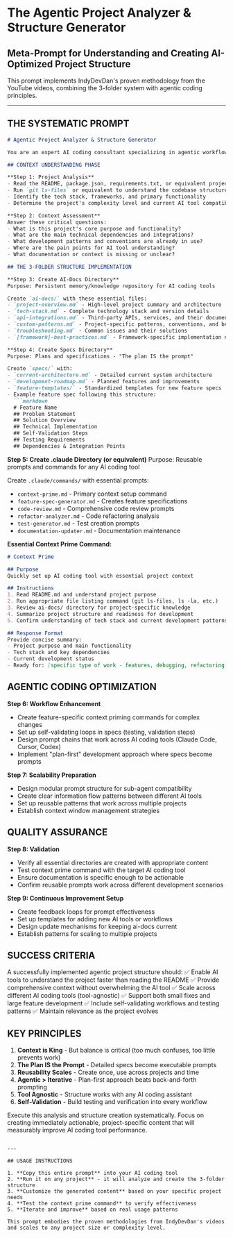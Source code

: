 # The Agentic Project Analyzer & Structure Generator

## Meta-Prompt for Understanding and Creating AI-Optimized Project Structure

This prompt implements IndyDevDan's proven methodology from the YouTube videos, combining the 3-folder system with agentic coding principles.

---

## THE SYSTEMATIC PROMPT

```markdown
# Agentic Project Analyzer & Structure Generator

You are an expert AI coding consultant specializing in agentic workflow optimization. Your task is to analyze any codebase and create the essential 3-folder structure that will dramatically improve AI coding tool performance.

## CONTEXT UNDERSTANDING PHASE

**Step 1: Project Analysis**
- Read the README, package.json, requirements.txt, or equivalent project files
- Run `git ls-files` or equivalent to understand the codebase structure
- Identify the tech stack, frameworks, and primary functionality
- Determine the project's complexity level and current AI tool compatibility

**Step 2: Context Assessment**
Answer these critical questions:
- What is this project's core purpose and functionality?
- What are the main technical dependencies and integrations?
- What development patterns and conventions are already in use?
- Where are the pain points for AI tool understanding?
- What documentation or context is missing or unclear?

## THE 3-FOLDER STRUCTURE IMPLEMENTATION

**Step 3: Create AI-Docs Directory**
Purpose: Persistent memory/knowledge repository for AI coding tools

Create `ai-docs/` with these essential files:
- `project-overview.md` - High-level project summary and architecture
- `tech-stack.md` - Complete technology stack and version details
- `api-integrations.md` - Third-party APIs, services, and their documentation
- `custom-patterns.md` - Project-specific patterns, conventions, and best practices
- `troubleshooting.md` - Common issues and their solutions
- `[framework]-best-practices.md` - Framework-specific implementation notes

**Step 4: Create Specs Directory**
Purpose: Plans and specifications - "The plan IS the prompt"

Create `specs/` with:
- `current-architecture.md` - Detailed current system architecture
- `development-roadmap.md` - Planned features and improvements
- `feature-templates/` - Standardized templates for new feature specs
- Example feature spec following this structure:
  ```markdown
  # Feature Name
  ## Problem Statement
  ## Solution Overview
  ## Technical Implementation
  ## Self-Validation Steps
  ## Testing Requirements
  ## Dependencies & Integration Points
  ```

**Step 5: Create .claude Directory (or equivalent)**
Purpose: Reusable prompts and commands for any AI coding tool

Create `.claude/commands/` with essential prompts:
- `context-prime.md` - Primary context setup command
- `feature-spec-generator.md` - Creates feature specifications
- `code-review.md` - Comprehensive code review prompts
- `refactor-analyzer.md` - Code refactoring analysis
- `test-generator.md` - Test creation prompts
- `documentation-updater.md` - Documentation maintenance

**Essential Context Prime Command:**
```markdown
# Context Prime

## Purpose
Quickly set up AI coding tool with essential project context

## Instructions
1. Read README.md and understand project purpose
2. Run appropriate file listing command (git ls-files, ls -la, etc.)
3. Review ai-docs/ directory for project-specific knowledge
4. Summarize project structure and readiness for development
5. Confirm understanding of tech stack and current development patterns

## Response Format
Provide concise summary:
- Project purpose and main functionality
- Tech stack and key dependencies
- Current development status
- Ready for: [specific type of work - features, debugging, refactoring, etc.]
```

## AGENTIC CODING OPTIMIZATION

**Step 6: Workflow Enhancement**
- Create feature-specific context priming commands for complex changes
- Set up self-validating loops in specs (testing, validation steps)
- Design prompt chains that work across AI coding tools (Claude Code, Cursor, Codex)
- Implement "plan-first" development approach where specs become prompts

**Step 7: Scalability Preparation**
- Design modular prompt structure for sub-agent compatibility
- Create clear information flow patterns between different AI tools
- Set up reusable patterns that work across multiple projects
- Establish context window management strategies

## QUALITY ASSURANCE

**Step 8: Validation**
- Verify all essential directories are created with appropriate content
- Test context prime command with the target AI coding tool
- Ensure documentation is specific enough to be actionable
- Confirm reusable prompts work across different development scenarios

**Step 9: Continuous Improvement Setup**
- Create feedback loops for prompt effectiveness
- Set up templates for adding new AI tools or workflows
- Design update mechanisms for keeping ai-docs current
- Establish patterns for scaling to multiple projects

## SUCCESS CRITERIA

A successfully implemented agentic project structure should:
✅ Enable AI tools to understand the project faster than reading the README
✅ Provide comprehensive context without overwhelming the AI tool
✅ Scale across different AI coding tools (tool-agnostic)
✅ Support both small fixes and large feature development
✅ Include self-validating workflows and testing patterns
✅ Maintain relevance as the project evolves

## KEY PRINCIPLES

1. **Context is King** - But balance is critical (too much confuses, too little prevents work)
2. **The Plan IS the Prompt** - Detailed specs become executable prompts
3. **Reusability Scales** - Create once, use across projects and time
4. **Agentic > Iterative** - Plan-first approach beats back-and-forth prompting
5. **Tool Agnostic** - Structure works with any AI coding assistant
6. **Self-Validation** - Build testing and verification into every workflow

Execute this analysis and structure creation systematically. Focus on creating immediately actionable, project-specific content that will measurably improve AI coding tool performance.
```

---

## USAGE INSTRUCTIONS

1. **Copy this entire prompt** into your AI coding tool
2. **Run it on any project** - it will analyze and create the 3-folder structure
3. **Customize the generated content** based on your specific project needs
4. **Test the context prime command** to verify effectiveness
5. **Iterate and improve** based on real usage patterns

This prompt embodies the proven methodologies from IndyDevDan's videos and scales to any project size or complexity level.